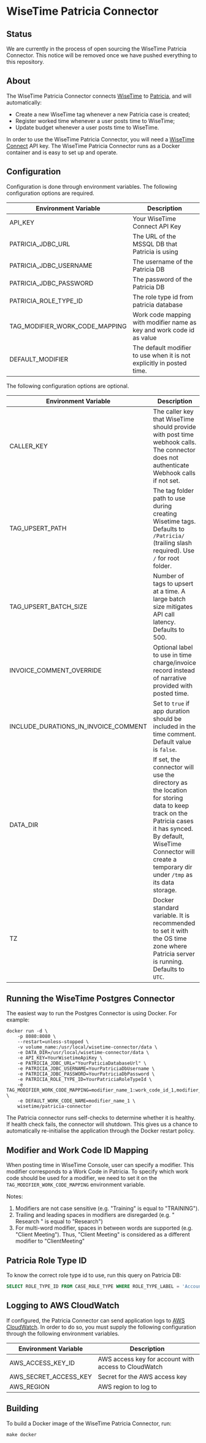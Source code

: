 # WiseTime Patricia Connector

## Status

We are currently in the process of open sourcing the WiseTime Patricia Connector. This notice will be removed once we have pushed everything to this repository.

## About

The WiseTime Patricia Connector connects [WiseTime](https://wisetime.io) to [Patricia](https://www.patrix.com/patricia), and will automatically:

* Create a new WiseTime tag whenever a new Patricia case is created;
* Register worked time whenever a user posts time to WiseTime;
* Update budget whenever a user posts time to WiseTime.

In order to use the WiseTime Patricia Connector, you will need a [WiseTime Connect](https://wisetime.io/docs/connect/) API key. The WiseTime Patricia Connector runs as a Docker container and is easy to set up and operate.

## Configuration

Configuration is done through environment variables. The following configuration options are required.

| Environment Variable                      | Description                                                              |
| ----------------------------------------  | ------------------------------------------------------------------------ |
| API_KEY                                   | Your WiseTime Connect API Key                                            |
| PATRICIA_JDBC_URL                         | The URL of the MSSQL DB that Patricia is using                           |
| PATRICIA_JDBC_USERNAME                    | The username of the Patricia DB                                          |
| PATRICIA_JDBC_PASSWORD                    | The password of the Patricia DB                                          |
| PATRICIA_ROLE_TYPE_ID                     | The role type id from patricia database                                  |
| TAG_MODIFIER_WORK_CODE_MAPPING            | Work code mapping with modifier name as key and work code id as value    |
| DEFAULT_MODIFIER                          | The default modifier to use when it is not explicitly in posted time.    |


The following configuration options are optional.

| Environment Variable                 | Description                                                                                                                                                                                                                   |
| ------------------------------------ | ----------------------------------------------------------------------------------------------------------------------------------------------------------------------------------------------------------------------------- |
| CALLER_KEY                           | The caller key that WiseTime should provide with post time webhook calls. The connector does not authenticate Webhook calls if not set.                                                                                       |
| TAG_UPSERT_PATH                      | The tag folder path to use during creating Wisetime tags. Defaults to `/Patricia/` (trailing slash required). Use `/` for root folder.                                                                                        |
| TAG_UPSERT_BATCH_SIZE                | Number of tags to upsert at a time. A large batch size mitigates API call latency. Defaults to 500.                                                                                                                           |
| INVOICE_COMMENT_OVERRIDE             | Optional label to use in time charge/invoice record instead of narrative provided with posted time.                                                                                                                           |
| INCLUDE_DURATIONS_IN_INVOICE_COMMENT | Set to `true` if app duration should be included in the time comment. Default value is `false`.                                                                                                                               |
| DATA_DIR                             | If set, the connector will use the directory as the location for storing data to keep track on the Patricia cases it has synced. By default, WiseTime Connector will create a temporary dir under `/tmp` as its data storage. |
| TZ                                   | Docker standard variable. It is recommended to set it with the OS time zone where Patricia server is running. Defaults to `UTC`.                                                                                              |


## Running the WiseTime Postgres Connector

The easiest way to run the Postgres Connector is using Docker. For example:

```text
docker run -d \
    -p 8080:8080 \
    --restart=unless-stopped \
    -v volume_name:/usr/local/wisetime-connector/data \
    -e DATA_DIR=/usr/local/wisetime-connector/data \
    -e API_KEY=YourWisetimeApiKey \
    -e PATRICIA_JDBC_URL="YourPaticiaDatabaseUrl" \
    -e PATRICIA_JDBC_USERNAME=YourPatriciaDbUsername \
    -e PATRICIA_JDBC_PASSWORD=YourPatriciaDbPassword \
    -e PATRICIA_ROLE_TYPE_ID=YourPatriciaRoleTypeId \
    -e TAG_MODIFIER_WORK_CODE_MAPPING=modifier_name_1:work_code_id_1,modifier_name_1:work_code_id_2 \
    -e DEFAULT_WORK_CODE_NAME=modifier_name_1 \
    wisetime/patricia-connector
```

The Patricia connector runs self-checks to determine whether it is healthy. If health check fails, the connector will shutdown. This gives us a chance to automatically re-initialise the application through the Docker restart policy.

## Modifier and Work Code ID Mapping
When posting time in WiseTime Console, user can specify a modifier. This modifier corresponds to a Work Code in Patricia.
To specify which work code should be used for a modifier, we need to set it on the `TAG_MODIFIER_WORK_CODE_MAPPING` environment variable.

Notes:
1. Modifiers are not case sensitive (e.g. "Training" is equal to "TRAINING").
2. Trailing and leading spaces in modifiers are disregarded (e.g. " Research " is equal to "Research")
3. For multi-word modifier, spaces in between words are supported (e.g. "Client Meeting"). Thus, "Client Meeting" is 
considered as a different modifier to "ClientMeeting" 
 
## Patricia Role Type ID
To know the correct role type id to use, run this query on Patricia DB:  
  ```sql
  SELECT ROLE_TYPE_ID FROM CASE_ROLE_TYPE WHERE ROLE_TYPE_LABEL = 'Account Address';
  ```

## Logging to AWS CloudWatch

If configured, the Patricia Connector can send application logs to [AWS CloudWatch](https://aws.amazon.com/cloudwatch/). In order to do so, you must supply the following configuration through the following environment variables.

| Environment Variable  | Description                                          |
| --------------------- | ---------------------------------------------------- |
| AWS_ACCESS_KEY_ID     | AWS access key for account with access to CloudWatch |
| AWS_SECRET_ACCESS_KEY | Secret for the AWS access key                        |
| AWS_REGION            | AWS region to log to                                 |

## Building

To build a Docker image of the WiseTime Patricia Connector, run:

```text
make docker
```
